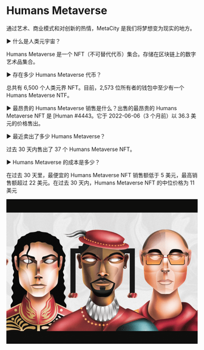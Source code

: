 # Humans Metaverse

通过艺术、商业模式和对创新的热情，MetaCity 是我们将梦想变为现实的地方。

▶ 什么是人类元宇宙？

Humans Metaverse 是一个 NFT（不可替代代币）集合。存储在区块链上的数字艺术品集合。

▶ 存在多少 Humans Metaverse 代币？

总共有 6,500 个人类元界 NFT。目前，2,573 位所有者的钱包中至少有一个 Humans Metaverse NTF。

▶ 最昂贵的 Humans Metaverse 销售是什么？出售的最昂贵的 Humans Metaverse NFT 是 [Human #4443。它于 2022-06-06（3 个月前）以 36.3 美元的价格售出。

▶ 最近卖出了多少 Humans Metaverse？

过去 30 天内售出了 37 个 Humans Metaverse NFT。

▶ Humans Metaverse 的成本是多少？

在过去 30 天里，最便宜的 Humans Metaverse NFT 销售额低于 5 美元，最高销售额超过 22 美元。在过去 30 天内，Humans Metaverse NFT 的中位价格为 11 美元

![nft](01.png)
